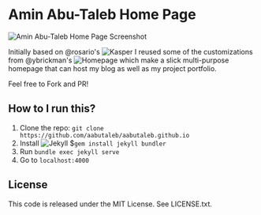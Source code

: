 # Amin Abu-Taleb Home Page

![Amin Abu-Taleb Home Page Screenshot](/assets/img/screenshots/aabutaleb-homepage-screenshot.png)

Initially based on @rosario's ![Kasper](https://github.com/rosario/kasper) I reused some of the customizations from @ybrickman's ![Homepage](https://github.com/brikis98/yevgeniy-brikman-homepage) which make a slick multi-purpose homepage that can host my blog as well as my project portfolio.

Feel free to Fork and PR!

## How to I run this?

1. Clone the repo: `git clone https://github.com/aabutaleb/aabutaleb.github.io`
2. Install ![Jekyll](https://jekyllrb.com/) $`gem install jekyll bundler`
3. Run `bundle exec jekyll serve`
4. Go to `localhost:4000`

## License

This code is released under the MIT License. See LICENSE.txt.
